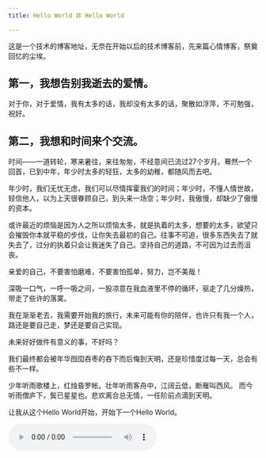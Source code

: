 ```yaml
---
title: Hello World 非 Hello World

---
```


这是一个技术的博客地址，无奈在开始以后的技术博客前，先来篇心情博客，祭奠回忆的尘埃。

## 第一，我想告别我逝去的爱情。

对于你，对于爱情，我有太多的话，我却没有太多的话，聚散如浮萍，不可勉强，祝好。

## 第二，我想和时间来个交流。

时间——一道转轮，寒来暑往，来往匆匆，不经意间已流过27个岁月。蓦然一个回首，已到中年，年少时太多的轻狂，太多的幼稚，都随风而去吧。

年少时，我们无忧无虑，我们可以尽情挥霍我们的时间；年少时，不懂人情世故，轻信他人，以为上天很眷顾自己，到头来一场空；年少时，我傲慢，却缺少了傲慢的资本。

或许最近的烦恼是因为人之所以烦恼太多，就是执着的太多，想要的太多，欲望只会摧毁你本就平稳的步伐，让你失去最初的自己。往事不可追，很多东西失去了就失去了，过分的执着只会让我迷失了自己。坚持自己的道路，不可因为过去而沮丧。

亲爱的自己，不要害怕磨难，不要害怕孤单，努力，岂不美哉！

深吸一口气，一呼一吸之间，一股凉意在我血液里不停的循环，驱走了几分燥热，带走了些许的落寞。

我在渐渐老去，我需要开始我的旅行，未来可能有你的陪伴，也许只有我一个人，路还是要自己走，梦还是要自己实现。

未来好好做件有意义的事，不好吗？

我们最终都会被年华囫囵吞枣的吞下而后悔到天明，还是珍惜度过每一天，总会有些不一样。

少年听雨歌楼上，红烛昏罗帐。壮年听雨客舟中，江阔云低，断雁叫西风。
而今听雨僧庐下，鬓已星星也。悲欢离合总无情，一任阶前点滴到天明。

让我从这个Hello World开始，开始下一个Hello World。

<audio src="http://sc1.111ttt.com:8282/2015/1/01m/27/94272221273.m4a?#.mp3" controls="controls"></audio>
